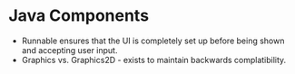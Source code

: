 # Java Components

* Runnable ensures that the UI is completely set up before being shown and accepting user input.
* Graphics vs. Graphics2D - exists to maintain backwards complatibility.
